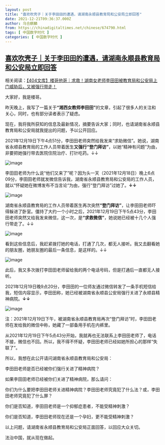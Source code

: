 ```yaml
---
layout: post
title: "喜欢吹壳子｜关于李田田的遭遇，请湖南永顺县教育局和公安局立即回答"
date: 2021-12-21T09:36:37.000Z
author: 乌合麒麟
from: https://chinadigitaltimes.net/chinese/674790.html
tags: [ 中国数字时代 ]
categories: [ 中国数字时代 ]
---
```

<!--1640079397000-->
[喜欢吹壳子｜关于李田田的遭遇，请湖南永顺县教育局和公安局立即回答](https://chinadigitaltimes.net/chinese/674790.html)
------

<div>
<p>相关阅读：<a href="https://chinadigitaltimes.net/chinese/674716.html" title="【404文库】楼哥他哥｜求救！湖南女老师李田田被教育局和公安局上门威胁后，又被强行带走！">【404文库】楼哥他哥｜求救！湖南女老师李田田被教育局和公安局上门威胁后，又被强行带走！</a></p><p>大家好，我是楼哥。</p><p>昨天晚上，我写了一篇关于<strong>“湘西女教师李田田”</strong>的文章，引起了很多人的关注和关心，同时，也有部分读者表示了疑虑。</p><p>现在，我将我所获知的信息及最新情况，摘要告诉大家；同时，也请湖南省永顺县教育局和公安局就我提出的问题，予以公开回应。</p><p>2021年12月19日下午4点51分，李田田老师突然给我发来“求助微信”。她说，湖南省永顺县教育局的工作人员带着医生<strong>又强行“登门拜访”</strong>，以她“精神有问题”为由，非要把她强行带去医院住院治疗、打针吃药。↓↓</p><p><img src="https://chinadigitaltimes.net/chinese/files/2021/12/post-674790-61c1a02580fcf.png" alt="image" /></p><p>李田田老师为什么说“他们又来了”呢？因为头一天（2021年12月18日）晚上6点09分，李田田老师就发微信告诉我，湖南省永顺县教育局和公安局的工作人员，就以“怀疑她在微博发布不当言论“为由，强行“登门拜访”过她了。<strong>↓↓</strong></p><p><img src="https://chinadigitaltimes.net/chinese/files/2021/12/post-674790-61c1a0258b495." alt="image" /></p><p>湖南省永顺县教育局的工作人员带着医生再次突然<strong>“登门拜访”</strong>，让李田田老师吓得躲进了卧室。僵持了大约一个小时之后，2021年12月19日下午5点43分，李田田老师突然又给我发来微信，这一次，是<strong>“求救微信”</strong>，她说她已经被十几个人强行带走了。↓↓</p><p><img src="https://chinadigitaltimes.net/chinese/files/2021/12/post-674790-61c1a025a1333.png" alt="image" /></p><p>看到这些信息后，我赶紧拨打她的电话，打通了几次，都无人接听。我又去翻看她的朋友圈，她朋友圈的最后一条信息，是这样的。↓↓</p><p><img src="https://chinadigitaltimes.net/chinese/files/2021/12/post-674790-61c1a025adef0." alt="image" /></p><p>此后，我又多次拨打李田田老师留给我的两个电话号码，但是打通后一直都无人接听。</p><p>2021年12月19日晚9点20分，李田田的一位师友通过微信转发了一条手机短信给我，短信内容显示，李田田称，她已经被湖南省永顺县公安局强行关进了永顺县精神病院。<strong>↓↓</strong></p><p><img src="https://chinadigitaltimes.net/chinese/files/2021/12/post-674790-61c1a025bdc0a.png" alt="image" /></p><p>注：2021年12月19日下午，被湖南省永顺县教育局再次“登门拜访”时，李田田老师在发给我的微信中称，她藏了一部备用手机在内裤里。</p><p>从2021年12月19日下午5点43分开始，我就再也无法联系上李田田老师了，电话不接，微信也不回。所以，我不得不怀疑，李田田老师已经如她所担心的那样“失联了”。</p><p>所以，我想在此公开请问湖南省永顺县教育局和公安局：</p><p>李田田老师是否已经被你们强行关进了精神病院？</p><p>如果李田田老师已经被你们关进了精神病院，那么请问：</p><p>你们为什么要把李田田老师关进精神病院？李田田老师究竟犯了什么法？或，李田田老师究竟犯了什么罪？</p><p>你们是否知道，李田田老师是一个抑郁症患者，不能受精神刺激？</p><p>你们是否知道，李田田老师现在还是一个孕妇，更不能受精神刺激？</p><p>以上问题，请湖南省永顺县教育局和公安局正面回答，以回应大众关切。</p><p>法治中国，就从现在做起。</p>
</div>
